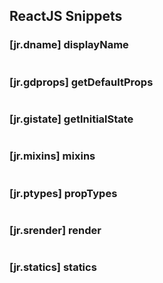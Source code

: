 ## ReactJS Snippets

### [jr.dname] displayName

```javascript

```

### [jr.gdprops] getDefaultProps

```javascript

```

### [jr.gistate] getInitialState

```javascript

```

### [jr.mixins] mixins

```javascript

```

### [jr.ptypes] propTypes

```javascript

```

### [jr.srender] render

```javascript

```

### [jr.statics] statics

```javascript

```
